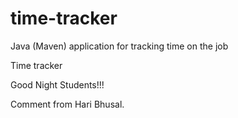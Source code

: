 # time-tracker
Java (Maven) application for tracking time on the job

Time tracker

Good Night Students!!!

Comment from Hari Bhusal.
